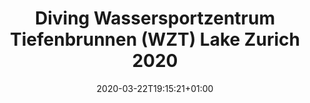 ---
title: "Diving Wassersportzentrum Tiefenbrunnen (WZT) Lake Zurich 2020"
date: 2020-03-22T19:15:21+01:00
description: "Exploring our homebase dive site WZT in Tiefenbrunnen, Zürich"
type: gallery
mode: at-once # at-once or one-by-one
tags:
- zurich
- switzerland
- lake-zurich
- cold-water
- lake-dive
series:
- cold-water-dives
- diving-switzerland
- lake-dives
---